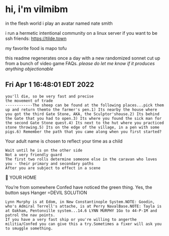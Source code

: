 # hi, i'm vilmibm

in the flesh world i play an avatar named nate smith

i run a hermetic intentional community on a linux server if you want to be ssh friends: https://tilde.town

my favorite food is mapo tofu

this readme regenerates once a day with a new randomized sonnet cut up from a bunch of video game FAQs.
_please do let me know if it produces anything objectionable_

## Fri Apr  1 16:48:01 EDT 2022

    you'll die, so be very fast and precise
    the movement of trade
    ------------The sheep can be found at the following places...pick them up and return themto the farmer's pen.1) Its nearby the house where you got the third Gate Stone, AKA, the Sculptor'shouse.2) Its behind the Gate that you had to open.3) Its where you found the sick man for the second Gate Stone quest.4) Its next to the hut where you practiced stone throwing.5) Its on the edge of the village, in a pen with some pigs.6) Remember the path that you came along when you first started?
      Your adult name is chosen to reflect your time as a child
    
    Wait until he is on the other side
    Not a very friendly guard
    The first two rolls determine someone else in the caravan who loves you - their primary and secondary paths
    After you are subject to effect in a scene
    
        YOUR HOME  You’re from somewhere
    Confed have noticed the green thing.
    Yes, the button says Hanger
    =DEVIL SOLUTION
    
    Lynn Murphy is at Edom, in New Constantinople System.NOTE: Goodin, who's Admiral Terrell's attache, is at Perry NavalBase.NOTE: Tayla is at Oakham, Pentonville system...14.6 LYNN MURPHY 1Go to 44-P-1M and patrol the nav points.
    If you have a very fast ship or you're willing to angerthe militia/Confed you can give this a try.Sometimes a fixer will ask you to smuggle something.
